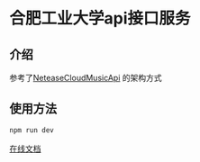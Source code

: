 # 合肥工业大学api接口服务

## 介绍
参考了[NeteaseCloudMusicApi](https://github.com/Binaryify/NeteaseCloudMusicApi) 的架构方式
## 使用方法

```bash
npm run dev
```

[在线文档](https://console-docs.apipost.cn/preview/c82174e195653c83/495a03eb6e9b8d79)


